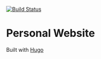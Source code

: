[![Build Status](https://travis-ci.org/tolbrino/www.tbreddin.com.svg)](https://travis-ci.org/tolbrino/www.tbreddin.com.de)

# Personal Website

Built with [Hugo](https://github.com/spf13/hugo)
